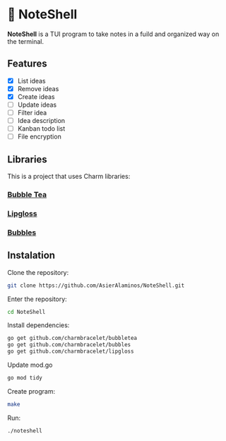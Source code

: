 # 📓 NoteShell

**NoteShell** is a TUI program to take notes in a fuild and organized way on the terminal.

## Features
- [x] List ideas
- [x] Remove ideas
- [x] Create ideas
- [ ] Update ideas
- [ ] Filter idea
- [ ] Idea description
- [ ] Kanban todo list
- [ ] File encryption

## Libraries
This is a project that uses Charm libraries:

### [Bubble Tea](https://github.com/charmbracelet/bubbletea)

### [Lipgloss](https://github.com/charmbracelet/lipgloss)

### [Bubbles](https://github.com/charmbracelet/bubbles)

## Instalation

Clone the repository:
```bash
git clone https://github.com/AsierAlaminos/NoteShell.git
```

Enter the repository:
```bash
cd NoteShell
```

Install dependencies:
```bash
go get github.com/charmbracelet/bubbletea
go get github.com/charmbracelet/bubbles
go get github.com/charmbracelet/lipgloss
```

Update mod.go
```bash
go mod tidy
```

Create program:
```bash
make
```

Run:
```bash
./noteshell
```
